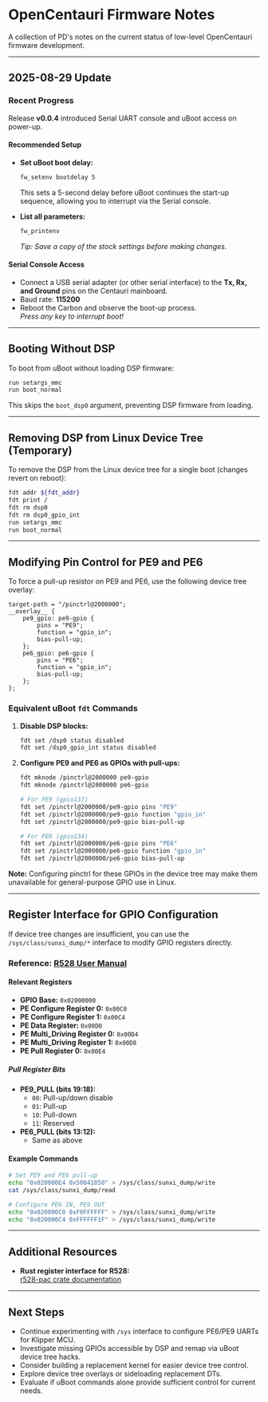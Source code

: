 # OpenCentauri Firmware Notes

A collection of PD's notes on the current status of low-level OpenCentauri firmware development.

---

## 2025-08-29 Update

### Recent Progress

Release **v0.0.4** introduced Serial UART console and uBoot access on power-up.

#### Recommended Setup

- **Set uBoot boot delay:**
  ```bash
  fw_setenv bootdelay 5
  ```
  This sets a 5-second delay before uBoot continues the start-up sequence, allowing you to interrupt via the Serial console.

- **List all parameters:**
  ```bash
  fw_printenv
  ```
  *Tip: Save a copy of the stock settings before making changes.*

#### Serial Console Access

- Connect a USB serial adapter (or other serial interface) to the **Tx, Rx, and Ground** pins on the Centauri mainboard.
- Baud rate: **115200**
- Reboot the Carbon and observe the boot-up process.  
  *Press any key to interrupt boot!*

---

## Booting Without DSP

To boot from uBoot without loading DSP firmware:

```bash
run setargs_mmc
run boot_normal
```

This skips the `boot_dsp0` argument, preventing DSP firmware from loading.

---

## Removing DSP from Linux Device Tree (Temporary)

To remove the DSP from the Linux device tree for a single boot (changes revert on reboot):

```bash
fdt addr ${fdt_addr}
fdt print /
fdt rm dsp0
fdt rm dsp0_gpio_int
run setargs_mmc
run boot_normal
```

---

## Modifying Pin Control for PE9 and PE6

To force a pull-up resistor on PE9 and PE6, use the following device tree overlay:

```dts
target-path = "/pinctrl@2000000";
__overlay__ {
    pe9_gpio: pe9-gpio {
        pins = "PE9";
        function = "gpio_in";
        bias-pull-up;
    };
    pe6_gpio: pe6-gpio {
        pins = "PE6";
        function = "gpio_in";
        bias-pull-up;
    };
};
```

### Equivalent uBoot `fdt` Commands

1. **Disable DSP blocks:**
    ```bash
    fdt set /dsp0 status disabled
    fdt set /dsp0_gpio_int status disabled
    ```

2. **Configure PE9 and PE6 as GPIOs with pull-ups:**
    ```bash
    fdt mknode /pinctrl@2000000 pe9-gpio
    fdt mknode /pinctrl@2000000 pe6-gpio

    # For PE9 (gpio137)
    fdt set /pinctrl@2000000/pe9-gpio pins "PE9"
    fdt set /pinctrl@2000000/pe9-gpio function "gpio_in"
    fdt set /pinctrl@2000000/pe9-gpio bias-pull-up

    # For PE6 (gpio134)
    fdt set /pinctrl@2000000/pe6-gpio pins "PE6"
    fdt set /pinctrl@2000000/pe6-gpio function "gpio_in"
    fdt set /pinctrl@2000000/pe6-gpio bias-pull-up
    ```

**Note:** Configuring pinctrl for these GPIOs in the device tree may make them unavailable for general-purpose GPIO use in Linux.

---

## Register Interface for GPIO Configuration

If device tree changes are insufficient, you can use the `/sys/class/sunxi_dump/*` interface to modify GPIO registers directly.

### Reference: [R528 User Manual](https://bbs.aw-ol.com/assets/uploads/files/1645007527374-r528_user_manual_v1.3.pdf)

#### Relevant Registers

- **GPIO Base:** `0x02000000`
- **PE Configure Register 0:** `0x00C0`
- **PE Configure Register 1:** `0x00C4`
- **PE Data Register:** `0x00D0`
- **PE Multi_Driving Register 0:** `0x00D4`
- **PE Multi_Driving Register 1:** `0x00D8`
- **PE Pull Register 0:** `0x00E4`

##### Pull Register Bits

- **PE9_PULL (bits 19:18):**
  - `00`: Pull-up/down disable
  - `01`: Pull-up
  - `10`: Pull-down
  - `11`: Reserved
- **PE6_PULL (bits 13:12):**
  - Same as above

#### Example Commands

```bash
# Set PE9 and PE6 pull-up
echo "0x020000E4 0x50041050" > /sys/class/sunxi_dump/write
cat /sys/class/sunxi_dump/read

# Configure PE6 IN, PE9 OUT
echo "0x020000C0 0xF0FFFFFF" > /sys/class/sunxi_dump/write
echo "0x020000C4 0xFFFFFF1F" > /sys/class/sunxi_dump/write
```

---

## Additional Resources

- **Rust register interface for R528:**  
  [r528-pac crate documentation](https://docs.rs/r528-pac/latest/r528_pac/)

---

## Next Steps

- Continue experimenting with `/sys` interface to configure PE6/PE9 UARTs for Klipper MCU.
- Investigate missing GPIOs accessible by DSP and remap via uBoot device tree hacks.
- Consider building a replacement kernel for easier device tree control.
- Explore device tree overlays or sideloading replacement DTs.
- Evaluate if uBoot commands alone provide sufficient control for current needs.